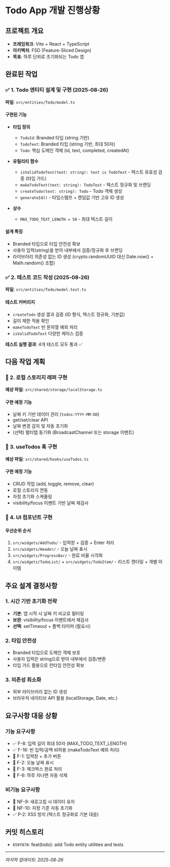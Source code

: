 # Todo App 개발 진행상황

## 프로젝트 개요
- **프레임워크**: Vite + React + TypeScript
- **아키텍처**: FSD (Feature-Sliced Design)
- **목표**: 하루 단위로 초기화되는 Todo 앱

## 완료된 작업

### ✅ 1. Todo 엔티티 설계 및 구현 (2025-08-26)
**파일**: `src/entities/Todo/model.ts`

#### 구현된 기능
- **타입 정의**
  - `TodoId`: Branded 타입 (string 기반)
  - `TodoText`: Branded 타입 (string 기반, 최대 50자)
  - `Todo`: 핵심 도메인 객체 (id, text, completed, createdAt)

- **유틸리티 함수**
  - `isValidTodoText(text: string): text is TodoText` - 텍스트 유효성 검증 (타입 가드)
  - `makeTodoText(text: string): TodoText` - 텍스트 정규화 및 브랜딩
  - `createTodo(text: string): Todo` - Todo 객체 생성
  - `generateId()` - 타임스탬프 + 랜덤값 기반 고유 ID 생성

- **상수**
  - `MAX_TODO_TEXT_LENGTH = 50` - 최대 텍스트 길이

#### 설계 특징
- Branded 타입으로 타입 안전성 확보
- 사용자 입력(string)을 받아 내부에서 검증/정규화 후 브랜딩
- 라이브러리 의존성 없는 ID 생성 (crypto.randomUUID 대신 Date.now() + Math.random() 조합)

### ✅ 2. 테스트 코드 작성 (2025-08-26)
**파일**: `src/entities/Todo/model.test.ts`

#### 테스트 커버리지
- `createTodo` 생성 결과 검증 (ID 형식, 텍스트 정규화, 기본값)
- 길이 제한 적용 확인
- `makeTodoText` 빈 문자열 예외 처리
- `isValidTodoText` 다양한 케이스 검증

**테스트 실행 결과**: 4개 테스트 모두 통과 ✅

## 다음 작업 계획

### 🔄 2. 로컬 스토리지 래퍼 구현
**예상 파일**: `src/shared/storage/localStorage.ts`

#### 구현 예정 기능
- 날짜 키 기반 데이터 관리 (`todos:YYYY-MM-DD`)
- get/set/clear API
- 날짜 변경 감지 및 자동 초기화
- (선택) 멀티탭 동기화 (BroadcastChannel 또는 storage 이벤트)

### 🔄 3. useTodos 훅 구현
**예상 파일**: `src/shared/hooks/useTodos.ts`

#### 구현 예정 기능
- CRUD 작업 (add, toggle, remove, clear)
- 로컬 스토리지 연동
- 자정 초기화 스케줄링
- visibility/focus 이벤트 기반 날짜 재검사

### 🔄 4. UI 컴포넌트 구현
#### 우선순위 순서
1. `src/widgets/AddTodo/` - 입력창 + 검증 + Enter 처리
2. `src/widgets/Header/` - 오늘 날짜 표시
3. `src/widgets/ProgressBar/` - 완료 비율 시각화
4. `src/widgets/TodoList/` + `src/widgets/TodoItem/` - 리스트 렌더링 + 개별 아이템

## 주요 설계 결정사항

### 1. 시간 기반 초기화 전략
- **기본**: 앱 시작 시 날짜 키 비교로 필터링
- **보완**: visibility/focus 이벤트에서 재검사
- **선택**: setTimeout + 폴백 타이머 (필요시)

### 2. 타입 안전성
- Branded 타입으로 도메인 객체 보호
- 사용자 입력은 string으로 받아 내부에서 검증/변환
- 타입 가드 활용으로 런타임 안전성 확보

### 3. 의존성 최소화
- 외부 라이브러리 없는 ID 생성
- 브라우저 네이티브 API 활용 (localStorage, Date, etc.)

## 요구사항 대응 상황

### 기능 요구사항
- ✅ F-8: 입력 길이 최대 50자 (MAX_TODO_TEXT_LENGTH)
- ✅ F-16: 빈 입력/공백 비허용 (makeTodoText 예외 처리)
- 🔄 F-1: 입력창 + 추가 버튼
- 🔄 F-2: 오늘 날짜 표시
- 🔄 F-3: 체크박스 완료 처리
- 🔄 F-6: 하루 지나면 자동 삭제

### 비기능 요구사항
- 🔄 NF-9: 새로고침 시 데이터 유지
- 🔄 NF-10: 자정 기준 자동 초기화
- ✅ P-2: XSS 방지 (텍스트 정규화로 기본 대응)

## 커밋 히스토리
- `659f878`: feat(todo): add Todo entity utilities and tests

---
*마지막 업데이트: 2025-08-26*
